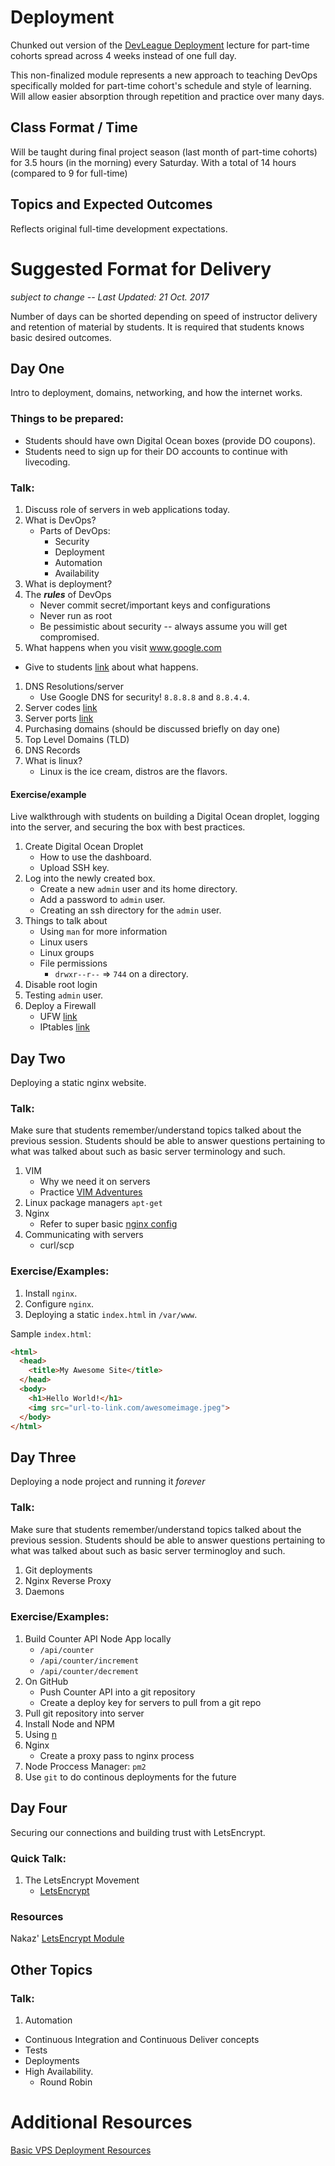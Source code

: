 # Deployment

Chunked out version of the [DevLeague Deployment](https://github.com/devleague/DevLeague-Modules/blob/master/Deployment/README.md) lecture for part-time cohorts spread across 4 weeks instead of one full day.

This non-finalized module represents a new approach to teaching DevOps specifically molded for part-time cohort's schedule and style of learning. Will allow easier absorption through repetition and practice over many days.

## Class Format / Time

Will be taught during final project season (last month of part-time cohorts) for 3.5 hours (in the morning) every Saturday. With a total of 14 hours (compared to 9 for full-time)


## Topics and Expected Outcomes

Reflects original full-time development expectations.

# Suggested Format for Delivery

_subject to change -- Last Updated: 21 Oct. 2017_

Number of days can be shorted depending on speed of instructor delivery and retention of material by students. It is required that students knows basic desired outcomes.

## Day One

Intro to deployment, domains, networking, and how the internet works.

### Things to be prepared:

- Students should have own Digital Ocean boxes (provide DO coupons).
- Students need to sign up for their DO accounts to continue with livecoding.

### Talk:

1. Discuss role of servers in web applications today.
1. What is DevOps?
    - Parts of DevOps:
      - Security
      - Deployment
      - Automation
      - Availability
1. What is deployment?
1. The ***rules*** of DevOps
    - Never commit secret/important keys and configurations
    - Never run as root
    - Be pessimistic about security -- always assume you will get compromised.
1. What happens when you visit www.google.com
  - Give to students [link](https://github.com/alex/what-happens-when) about what happens.
1. DNS Resolutions/server
    - Use Google DNS for security! `8.8.8.8` and `8.8.4.4`.
1. Server codes [link](https://gist.github.com/sgnl/11084b28e28a18ee6a64)
1. Server ports [link](https://en.wikipedia.org/wiki/List_of_TCP_and_UDP_port_numbers)
1. Purchasing domains (should be discussed briefly on day one)
1. Top Level Domains (TLD)
1. DNS Records
1. What is linux?
    - Linux is the ice cream, distros are the flavors.

#### Exercise/example

Live walkthrough with students on building a Digital Ocean droplet, logging into
the server, and securing the box with best practices.

1. Create Digital Ocean Droplet
    - How to use the dashboard.
    - Upload SSH key.
1. Log into the newly created box.
    - Create a new `admin` user and its home directory.
    - Add a password to `admin` user.
    - Creating an ssh directory for the `admin` user.
1. Things to talk about
    - Using `man` for more information
    - Linux users
    - Linux groups
    - File permissions
        - `drwxr--r--` => `744` on a directory.
1. Disable root login
1. Testing `admin` user.
1. Deploy a Firewall
    - UFW [link](https://www.digitalocean.com/community/tutorials/how-to-setup-a-firewall-with-ufw-on-an-ubuntu-and-debian-cloud-server)
    - IPtables [link](https://www.digitalocean.com/community/tutorials/how-to-set-up-a-firewall-using-iptables-on-ubuntu-14-04)

## Day Two

Deploying a static nginx website.

### Talk:

Make sure that students remember/understand topics talked about the previous session. Students should be able to answer questions pertaining to what was talked about such as basic server terminology and such.

1. VIM
    - Why we need it on servers
    - Practice [VIM Adventures](https://vim-adventures.com/)
1. Linux package managers `apt-get`
1. Nginx
    - Refer to super basic [nginx config](https://github.com/devleague/Basic-VPS-Deployment-Resources/blob/master/static/static.conf)
1. Communicating with servers
    - curl/scp

### Exercise/Examples:
1. Install `nginx`.
1. Configure `nginx`.
1. Deploying a static `index.html` in `/var/www`.

Sample `index.html`:

```html
<html>
  <head>
    <title>My Awesome Site</title>
  </head>
  <body>
    <h1>Hello World!</h1>
    <img src="url-to-link.com/awesomeimage.jpeg">
  </body>
</html>
```

## Day Three


Deploying a node project and running it _forever_

### Talk:

Make sure that students remember/understand topics talked about the previous session. Students should be able to answer questions pertaining to what was talked about such as basic server terminogloy and such.

1. Git deployments
1. Nginx Reverse Proxy
1. Daemons

### Exercise/Examples:

1. Build Counter API Node App locally
    - `/api/counter`
    - `/api/counter/increment`
    - `/api/counter/decrement`
1. On GitHub
    - Push Counter API into a git repository
    - Create a deploy key for servers to pull from a git repo
1. Pull git repository into server
1. Install Node and NPM
1. Using [n](https://github.com/tj/n)
1. Nginx
    - Create a proxy pass to nginx process
1. Node Proccess Manager: `pm2`
1. Use `git` to do continous deployments for the future

## Day Four

Securing our connections and building trust with LetsEncrypt.

### Quick Talk:

1. The LetsEncrypt Movement
    - [LetsEncrypt](https://letsencrypt.org/)

### Resources
Nakaz' [LetsEncrypt Module](https://github.com/devleague/DevLeague-Modules/tree/master/Security/LetsEncrypt)

## Other Topics

### Talk:
1. Automation
  - Continuous Integration and Continuous Deliver concepts
  - Tests
  - Deployments
- High Availability.
  - Round Robin

# Additional Resources

[Basic VPS Deployment Resources](https://github.com/devleague/Basic-VPS-Deployment-Resources)
